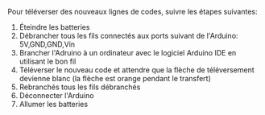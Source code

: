 Pour téléverser des nouveaux lignes de codes, suivre les étapes suivantes:
1) Éteindre les batteries
2) Débrancher tous les fils connectés aux ports suivant de l'Arduino: 5V,GND,GND,Vin
3) Brancher l'Adruino à un ordinateur avec le logiciel Arduino IDE en utilisant le bon fil
4) Téléverser le nouveau code et attendre que la flèche de téléversement devienne blanc (la flèche est orange pendant le transfert)
5) Rebranchés tous les fils débranchés
6) Déconnecter l'Arduino
7) Allumer les batteries
